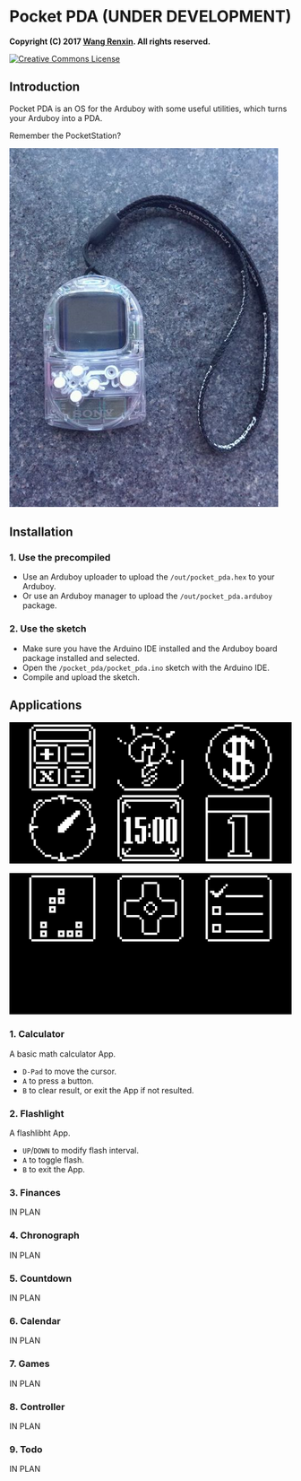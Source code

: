 # Pocket PDA (UNDER DEVELOPMENT)

**Copyright (C) 2017 [Wang Renxin](https://github.com/paladin-t/). All rights reserved.**

<a rel="license" href="http://creativecommons.org/licenses/by-sa/4.0/"><img alt="Creative Commons License" style="border-width:0" src="https://i.creativecommons.org/l/by-sa/4.0/80x15.png" /></a>

## Introduction

Pocket PDA is an OS for the Arduboy with some useful utilities, which turns your Arduboy into a PDA.

Remember the PocketStation?

![](docs/pocketstation.png)

## Installation

### 1. Use the precompiled

* Use an Arduboy uploader to upload the `/out/pocket_pda.hex` to your Arduboy.
* Or use an Arduboy manager to upload the `/out/pocket_pda.arduboy` package.

### 2. Use the sketch

* Make sure you have the Arduino IDE installed and the Arduboy board package installed and selected.
* Open the `/pocket_pda/pocket_pda.ino` sketch with the Arduino IDE.
* Compile and upload the sketch.

## Applications

![](docs/run0.png)

![](docs/run1.png)

### 1. Calculator

A basic math calculator App.

* `D-Pad` to move the cursor.
* `A` to press a button.
* `B` to clear result, or exit the App if not resulted.

### 2. Flashlight

A flashlibht App.

* `UP`/`DOWN` to modify flash interval.
* `A` to toggle flash.
* `B` to exit the App.

### 3. Finances

IN PLAN

### 4. Chronograph

IN PLAN

### 5. Countdown

IN PLAN

### 6. Calendar

IN PLAN

### 7. Games

IN PLAN

### 8. Controller

IN PLAN

### 9. Todo

IN PLAN
